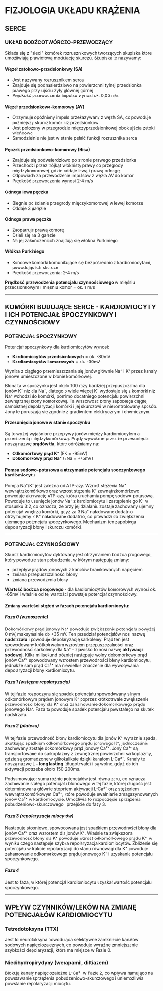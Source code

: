 # FIZJOLOGIA UKŁADU KRĄŻENIA

## SERCE

### UKŁAD BODŹCOTWÓRCZO-PRZEWODZĄCY

Składa się z "sieci" komórek rozrusznikowych tworzących skupiska które umożliwiają prawidłową modulację skurczu. Skupiska te nazywamy:

#### Węzeł zatokowo-przedsionkowy (SA)
- Jest nazywany rozrusznikiem serca
- Znajduje się podnasierdziowo na powierzchni tylnej przedsionka prawego przy ujściu żyły głównej górnej
- Prędkość przewodzenia impulsu wynosi ok. 0,05 m/s

#### Węzeł przedsionkowo-komorowy (AV)
- Otrzymuje opóźniony impuls przekazywany z węzła SA, co powoduje późniejszy skurcz komór niż przedsionków
- Jest położony w przegrodzie międzyprzedsionkowej obok ujścia zatoki wieńcowej
- Samodzielnie nie jest w stanie pełnić funkcji rozrusznika serca

#### Pęczek przedsionkowo-komorowy (Hisa)
- Znajduje się podwsierdziowo po stronie prawego przedsionka
- Przechodzi przez trójkąt włóknisty prawy do przegrody międzykomorowej, gdzie oddaje lewą i prawą odnogę
- Odpowiada za przewodzenie impulsów z węzła AV do komór
- Prędkość przewodzenia wynosi 2-4 m/s

#### Odnoga lewa pęczka
- Biegnie po ścianie przegrody międzykomorowej w lewej komorze
- Oddaje 3 gałęzie

#### Odnoga prawa pęczka
- Zaopatruje prawą komorę
- Dzieli się na 3 gałęzie
- Na jej zakończeniach znajdują się włókna Purkiniego

#### Włókna Purkiniego
- Końcowe komórki komunikujące się bezpośrednio z kardiomiocytami, powodując ich skurcze
- Prędkość przewodzenia: 2-4 m/s

**Prędkość przewodzenia potencjału czynnościowego** w mięśniu przedsionkowym i mięśniu komór = ok. 1 m/s

---

## KOMÓRKI BUDUJĄCE SERCE - KARDIOMIOCYTY I ICH POTENCJAŁ SPOCZYNKOWY I CZYNNOŚCIOWY

### POTENCJAŁ SPOCZYNKOWY

Potencjał spoczynkowy dla kardiomiocytów wynosi:
- **Kardiomiocytów przedsionkowych** = ok. -80mV
- **Kardiomiocytów komorowych** = ok. -90mV

Wynika z ciągłego przemieszczania się jonów głównie Na⁺ i K⁺ przez kanały jonowe umieszczone w błonie komórkowej.

Błona ta w spoczynku jest około 100 razy bardziej przepuszczalna dla jonów K⁺ niż dla Na⁺, dlatego o wiele więcej K⁺ wydostaje się z komórki niż Na⁺ wchodzi do komórki, pomimo dodatniego potencjału powierzchni zewnętrznej błony komórkowej. Ta właściwość błony zapobiega ciągłej samoistnej depolaryzacji komórki i jej skurczowi w niekontrolowany sposób. Jony te poruszają się zgodnie z gradientem elektrycznym i chemicznym.

#### Przesunięcia jonowe w stanie spoczynku
Są to wyżej wyjaśnione przepływy jonów między kardiomiocytem a przestrzenią międzykomórkową. Prądy wywołane przez te przesunięcia noszą nazwę **prądów tła**, które odróżniamy na:
- **Odkomórkowy prąd K⁺** (EK = -95mV)
- **Dokomórkowy prąd Na⁺** (ENa = +75mV)

#### Pompa sodowo-potasowa a utrzymanie potencjału spoczynkowego kardiomiocytu
Pompa Na⁺/K⁺ jest zależna od ATP-azy. Wzrost stężenia Na⁺ wewnątrzkomórkowo oraz wzrost stężenia K⁺ zewnątrzkomórkowo powoduje aktywację ATP-azy, która uruchamia pompę sodowo-potasową. Powoduje to usunięcie jonów Na⁺ z kardiomiocytu i zastąpienie go K⁺ w stosunku 3:2, co oznacza, że przy jej działaniu zostaje zachowany ujemny potencjał wnętrza komórki, gdyż za 3 Na⁺ naładowane dodatnio otrzymujemy 2 K⁺ naładowane dodatnio, co prowadzi do zwiększenia ujemnego potencjału spoczynkowego. Mechanizm ten zapobiega depolaryzacji błony i skurczu komórki.

---

### POTENCJAŁ CZYNNOŚCIOWY

Skurcz kardiomiocytów dyktowany jest otrzymaniem bodźca progowego, który powoduje stan pobudzenia, w którym następują zmiany:
- przepływ prądów jonowych z kanałów bramkowanych napięciem
- zmiana przepuszczalności błony
- zmiana przewodzenia błony

**Wartość bodźca progowego** - dla kardiomiocytów komorowych wynosi ok. -65mV i właśnie od tej wartości powstaje potencjał czynnościowy.

#### Zmiany wartości stężeń w fazach potencjału kardiomiocytu:

##### Faza 0 (wznoszenie)
Dokomórkowy prąd jonowy Na⁺ powoduje zwiększenie potencjału powyżej 0 mV, maksymalnie do +35 mV. Ten przedział potencjałów nosi nazwę **nadstrzału** i powoduje depolaryzację sarkolemy. Prąd ten jest spowodowany krótkotrwałym wzrostem przepuszczalności oraz przewodności sarkolemy dla Na⁺ - zjawisko to nosi nazwę **aktywacji sodowej**. Kilka milisekund później następuje wolny dokomórkowy prąd jonów Ca²⁺ spowodowany wzrostem przewodności błony kardiomiocytu, jednakże sam prąd Ca²⁺ ma niewielkie znaczenie dla wywoływania depolaryzacji błony kardiomiocytu.

##### Faza 1 (wstępna repolaryzacja)
W tej fazie rozpoczyna się spadek potencjału spowodowany silnym odkomórkowym prądem jonowym K⁺ poprzez krótkotrwałe zwiększenie przewodności błony dla K⁺ oraz zahamowanie dokomórkowego prądu jonowego Na⁺. Faza ta powoduje spadek potencjału powstałego na skutek nadstrzału.

##### Faza 2 (plateau)
W tej fazie przewodność błony kardiomiocytu dla jonów K⁺ wyraźnie spada, skutkując spadkiem odkomórkowego prądu jonowego K⁺, jednocześnie zachowany zostaje dokomórkowy prąd jonowy Ca²⁺. Jony Ca²⁺ są transportowane do sarkoplazmy z zewnętrznej powierzchni sarkoplazmy, gdzie są gromadzone w glikokaliksie dzięki kanałom L-Ca²⁺. Kanały te noszą nazwę **L - long lasting** (długotrwałe) i są wolne, gdyż do ich aktywacji potrzeba około 150-200ms. 

Podsumowując: suma różnic potencjałów jest równa zeru, co oznacza zachowanie stałego potencjału błonowego w tej fazie, której długość jest determinowana głównie stopniem aktywacji L-Ca²⁺ oraz stężeniem wewnątrzkomórkowym Ca²⁺, które powoduje uwalnianie zmagazynowanych jonów Ca²⁺ w kardiomiocycie. Umożliwia to rozpoczęcie sprzężenia pobudzeniowo-skurczowego i przejście do fazy 3.

##### Faza 3 (repolaryzacja miocytów)
Następuje stopniowo, spowodowana jest spadkiem przewodności błony dla jonów Ca²⁺ oraz wzrostem dla jonów K⁺. Właśnie ta zwiększona przewodność błony dla K⁺ powoduje wzrost odkomórkowego prądu K⁺, w wyniku czego następuje szybka repolaryzacja kardiomiocytów. Zbliżenie się potencjału w trakcie repolaryzacji do stanu równowagi dla K⁺ powoduje zahamowanie odkomórkowego prądu jonowego K⁺ i uzyskanie potencjału spoczynkowego.

##### Faza 4
Jest to faza, w której potencjał kardiomiocytu uzyskał wartość potencjału spoczynkowego.

---

## WPŁYW CZYNNIKÓW/LEKÓW NA ZMIANĘ POTENCJAŁÓW KARDIOMIOCYTU

### Tetrodotoksyna (TTX)
Jest to neurotoksyna powodująca selektywne zamknięcie kanałów sodowych napięciozależnych, co powoduje wyraźne zmniejszenie szybkości depolaryzacji, która ma miejsce w Fazie 0.

### Niedihydropirydyny (werapamil, diltiazem)
Blokują kanały napięciozależne L-Ca²⁺ w Fazie 2, co wpływa hamująco na powstawanie sprzężenia pobudzeniowo-skurczowego i uniemożliwia powstanie repolaryzacji miocytu. 